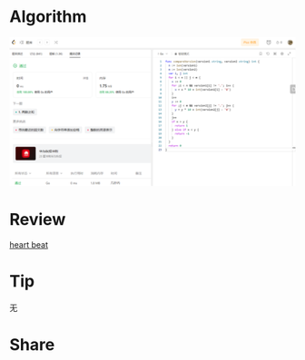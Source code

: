# Algorithm

![算法](../../../images/temp/ricardoyu-2023-08-27-lc.png "算法")

# Review

[heart beat](https://martinfowler.com/articles/patterns-of-distributed-systems/heartbeat.html)

# Tip

无

# Share
